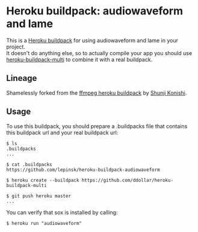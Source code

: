 Heroku buildpack: audiowaveform and lame
=======================


This is a [Heroku buildpack](http://devcenter.heroku.com/articles/buildpacks) for using audiowaveform and lame in your project.  
It doesn't do anything else, so to actually compile your app you should use [heroku-buildpack-multi](https://github.com/ddollar/heroku-buildpack-multi) to combine it with a real buildpack.

Lineage
-------

Shamelessly forked from the [ffmpeg heroku buildpack](https://github.com/shunjikonishi/heroku-buildpack-ffmpeg) by [Shunji Konishi](https://github.com/shunjikonishi).

Usage
-----
To use this buildpack, you should prepare a .buildpacks file that contains this buildpack url and your real buildpack url:

    $ ls
    .buildpacks
    ...
    
    $ cat .buildpacks
    https://github.com/lepinsk/heroku-buildpack-audiowaveform

    $ heroku create --buildpack https://github.com/ddollar/heroku-buildpack-multi

    $ git push heroku master
    ...

You can verify that sox is installed by calling:

    $ heroku run "audiowaveform"
